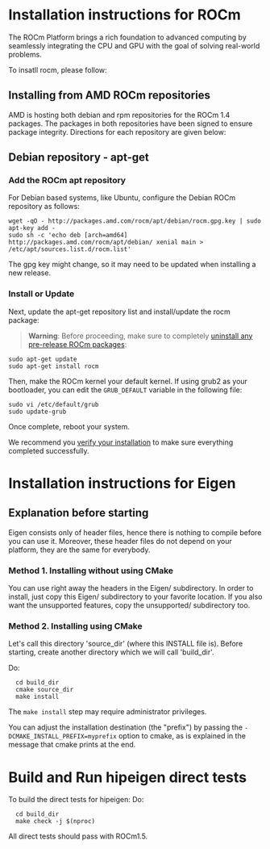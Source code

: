 # Installation instructions for ROCm
The ROCm Platform brings a rich foundation to advanced computing by seamlessly integrating the CPU and GPU with the goal of solving real-world problems.

To insatll rocm, please follow:
## Installing from AMD ROCm repositories
AMD is hosting both debian and rpm repositories for the ROCm 1.4 packages. The
packages in both repositories have been signed to ensure package integrity.
Directions for each repository are given below:

## Debian repository - apt-get

### Add the ROCm apt repository
For Debian based systems, like Ubuntu, configure the Debian ROCm repository as
follows:

```shell
wget -qO - http://packages.amd.com/rocm/apt/debian/rocm.gpg.key | sudo apt-key add -
sudo sh -c 'echo deb [arch=amd64] http://packages.amd.com/rocm/apt/debian/ xenial main > /etc/apt/sources.list.d/rocm.list'
```
The gpg key might change, so it may need to be updated when installing a new 
release.

### Install or Update
Next, update the apt-get repository list and install/update the rocm package:

>**Warning**: Before proceeding, make sure to completely
>[uninstall any pre-release ROCm packages](https://github.com/RadeonOpenCompute/ROCm#removing-pre-release-packages):

```shell
sudo apt-get update
sudo apt-get install rocm
```
Then, make the ROCm kernel your default kernel. If using grub2 as your
bootloader, you can edit the `GRUB_DEFAULT` variable in the following file:

```shell
sudo vi /etc/default/grub
sudo update-grub
```

Once complete, reboot your system.

We recommend you [verify your installation](https://github.com/RadeonOpenCompute/ROCm#verify-installation) to make sure everything completed successfully.


# Installation instructions for Eigen

## Explanation before starting

Eigen consists only of header files, hence there is nothing to compile
before you can use it. Moreover, these header files do not depend on your
platform, they are the same for everybody.

### Method 1. Installing without using CMake

You can use right away the headers in the Eigen/ subdirectory. In order
to install, just copy this Eigen/ subdirectory to your favorite location.
If you also want the unsupported features, copy the unsupported/
subdirectory too.

### Method 2. Installing using CMake

Let's call this directory 'source_dir' (where this INSTALL file is).
Before starting, create another directory which we will call 'build_dir'.

Do:
```shell
  cd build_dir
  cmake source_dir
  make install
```
The `make install` step may require administrator privileges.

You can adjust the installation destination (the "prefix")
by passing the `-DCMAKE_INSTALL_PREFIX=myprefix` option to cmake, as is
explained in the message that cmake prints at the end.


# Build and Run hipeigen direct tests

To build the direct tests for hipeigen:
Do:
```shell
  cd build_dir
  make check -j $(nproc)
```

All direct tests should pass with ROCm1.5.

